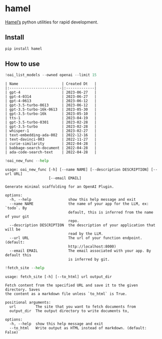 # hamel

<!-- WARNING: THIS FILE WAS AUTOGENERATED! DO NOT EDIT! -->

[Hamel’s](https://hamel.dev) python utilities for rapid development.

## Install

``` sh
pip install hamel
```

## How to use

``` python
!oai_list_models --owned openai --limit 15
```

    | Name                    | Created Dt   |
    |:------------------------|:-------------|
    | gpt-4                   | 2023-06-27   |
    | gpt-4-0314              | 2023-06-27   |
    | gpt-4-0613              | 2023-06-12   |
    | gpt-3.5-turbo-0613      | 2023-06-12   |
    | gpt-3.5-turbo-16k-0613  | 2023-05-30   |
    | gpt-3.5-turbo-16k       | 2023-05-10   |
    | tts-1                   | 2023-04-19   |
    | gpt-3.5-turbo-0301      | 2023-02-28   |
    | gpt-3.5-turbo           | 2023-02-28   |
    | whisper-1               | 2023-02-27   |
    | text-embedding-ada-002  | 2022-12-16   |
    | text-davinci-003        | 2022-11-27   |
    | curie-similarity        | 2022-04-28   |
    | babbage-search-document | 2022-04-28   |
    | ada-code-search-text    | 2022-04-28   |

``` python
!oai_new_func --help
```

    usage: oai_new_func [-h] [--name NAME] [--description DESCRIPTION] [--url URL]
                        [--email EMAIL]

    Generate minimal scaffolding for an OpenAI Plugin.

    options:
      -h, --help                 show this help message and exit
      --name NAME                the name of your app for the LLM, ex: `todo`. By
                                 default, this is inferred from the name of your git
                                 repo.
      --description DESCRIPTION  the description of your application that will be
                                 read by the LLM.
      --url URL                  The url of your function endpoint. (default:
                                 http://localhost:8000)
      --email EMAIL              The email associated with your app. By default this
                                 is inferred by git.

``` python
!fetch_site --help
```

    usage: fetch_site [-h] [--to_html] url output_dir

    Fetch content from the specified URL and save it to the given directory. Saves
    the content as a markdown file unless `to_html` is True.

    positional arguments:
      url         The site that you want to fetch documents from
      output_dir  The output directory to write documents to,

    options:
      -h, --help  show this help message and exit
      --to_html   Write output as HTML instead of markdown. (default: False)
